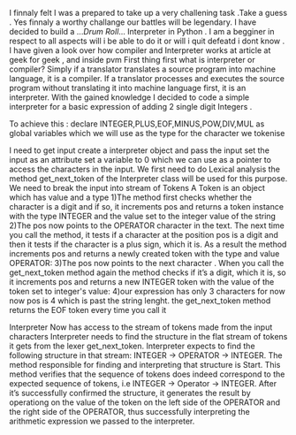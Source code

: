 I finnaly felt I was a prepared to take up a very challening task .Take a guess .
Yes finnaly a worthy challange our battles will be legendary.
I have decided to build a ...*Drum Roll*... Interpreter in Python .
I am a begginer in respect to all aspects will i be able to do it or will i quit defeatd i dont know .
I have given a look over how compiler and Interpreter works at article at geek for geek , and inside pvm
First thing first what is interpreter or compiler?
    Simply if a translator translates a source program into machine language, it is a compiler. If a translator processes and executes the source program without translating it into machine language first, it is an interpreter.
With the gained knowledge I decided to code a simple interpreter for a basic expression of adding 2 single digit Integers .

To achieve this :
declare
INTEGER,PLUS,EOF,MINUS,POW,DIV,MUL as global variables which we will use as the type for the character we tokenise

I need to get input
create a interpreter object and pass the input
set the input as an attribute
set a variable to 0 which we can use as a pointer to access the characters in the input.
We first need to do Lexical analysis the method get_next_token of the Interpreter class will be used for this purpose.
    We need to break the input into stream of Tokens
    A Token is an object which has value and a type 
    1)The method first checks whether the character is a digit and if so, it increments pos and returns a token instance with the type INTEGER and the value set to the integer value of the string 
    2)The pos now points to the OPERATOR character in the text. The next time you call the method, it tests if a character at the position pos is a digit and then it tests if the character is a plus sign, which it is. As a result the method increments pos and returns a newly created token with the type  and value OPERATOR:
    3)The pos now points to the next character . When you call the get_next_token method again the method checks if it’s a digit, which it is, so it increments pos and returns a new INTEGER token with the value of the token set to integer's value:
    4)our expression has only 3 characters for now now pos is 4 which is past the string lenght.
    the get_next_token method returns the EOF token every time you call it

Interpreter Now has access to the stream of tokens made from the input characters
Interpreter needs to find the structure in the flat stream of tokens it gets from the lexer get_next_token.
Interpreter expects to find the following structure in that stream: INTEGER -> OPERATOR -> INTEGER. 
The method responsible for finding and interpreting that structure is Start.
This method verifies that the sequence of tokens does indeed correspond to the expected sequence of tokens, i.e INTEGER -> Operator -> INTEGER.
 After it’s successfully confirmed the structure, it generates the result by operationg on  the value of the token on the left side of the OPERATOR and the right side of the OPERATOR, thus successfully interpreting the arithmetic expression we passed to the interpreter.


